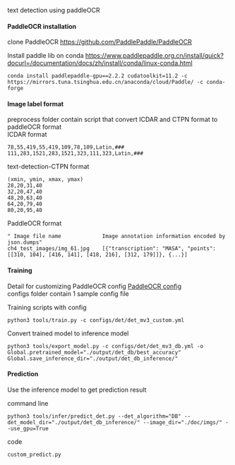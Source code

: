 text detection using paddleOCR

#### PaddleOCR installation

clone PaddleOCR https://github.com/PaddlePaddle/PaddleOCR


Install paddle lib on conda
https://www.paddlepaddle.org.cn/install/quick?docurl=/documentation/docs/zh/install/conda/linux-conda.html

```
conda install paddlepaddle-gpu==2.2.2 cudatoolkit=11.2 -c https://mirrors.tuna.tsinghua.edu.cn/anaconda/cloud/Paddle/ -c conda-forge
```

#### Image label format

preprocess folder contain script that convert ICDAR and CTPN format to paddleOCR format
<br>
ICDAR format
```
78,55,419,55,419,109,78,109,Latin,###
111,283,1521,283,1521,323,111,323,Latin,###
```
text-detection-CTPN format
```
(xmin, ymin, xmax, ymax)
28,20,31,40
32,20,47,40
48,20,63,40
64,20,79,40
80,20,95,40
```
PaddleOCR format

```
" Image file name             Image annotation information encoded by json.dumps"
ch4_test_images/img_61.jpg    [{"transcription": "MASA", "points": [[310, 104], [416, 141], [418, 216], [312, 179]]}, {...}]
```

#### Training

Detail for customizing PaddleOCR config [PaddleOCR config](https://github.com/PaddlePaddle/PaddleOCR/blob/release/2.4/doc/doc_en/config_en.md)
<br>
configs folder contain 1 sample config file


Training scripts with config
```
python3 tools/train.py -c configs/det/det_mv3_custom.yml
```

Convert trained model to inference model
```
python3 tools/export_model.py -c configs/det/det_mv3_db.yml -o Global.pretrained_model="./output/det_db/best_accuracy" Global.save_inference_dir="./output/det_db_inference/"
```

#### Prediction

Use the inference model to get prediction result

command line
```
python3 tools/infer/predict_det.py --det_algorithm="DB" --det_model_dir="./output/det_db_inference/" --image_dir="./doc/imgs/" --use_gpu=True
```

code
```
custom_predict.py
```
